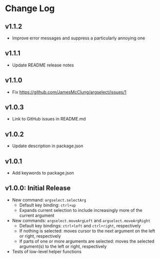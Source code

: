 # Change Log

## v1.1.2

- Improve error messages and suppress a particularly annoying one

## v1.1.1

- Update README release notes

## v1.1.0

- Fix https://github.com/JamesMcClung/argselect/issues/1

## v1.0.3

- Link to GitHub issues in README.md

## v1.0.2

- Update description in package.json

## v1.0.1

- Add keywords to package.json

## v1.0.0: Initial Release

- New command: `argselect.selectArg`
    - Default key binding: `ctrl+up`
    - Expands current selection to include increasingly more of the current argument
- New commands: `argselect.moveArgLeft` and `argselect.moveArgRight`
    - Default key bindings: `ctrl+left` and `ctrl+right`, respectively
    - If nothing is selected: moves cursor to the next argument on the left or right, respectively
    - If parts of one or more arguments are selected: moves the selected argument(s) to the left or right, respectively
- Tests of low-level helper functions